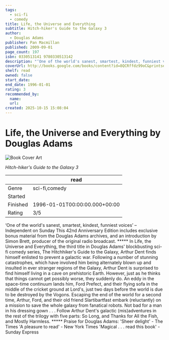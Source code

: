 ```yaml
---
tags:
  - sci-fi
  - comedy
title: Life, the Universe and Everything
subtitle: Hitch-hiker's Guide to the Galaxy 3
author:
  - Douglas Adams
publisher: Pan Macmillan
published: 2009-09-01
page_count: 197
isbn: 0330513141 9780330513142
description: "‘One of the world's sanest, smartest, kindest, funniest voices’ – Independent on Sunday This 42nd Anniversary Edition includes exclusive bonus material from the Douglas Adams archives, and an introduction by Simon Brett, producer of the original radio broadcast. ***** In Life, the Universe and Everything, the third title in Douglas Adams' blockbusting sci-fi comedy series, The Hitchhiker's Guide to the Galaxy, Arthur Dent finds himself enlisted to prevent a galactic war. Following a number of stunning catastrophes, which have involved him being alternately blown up and insulted in ever stranger regions of the Galaxy, Arthur Dent is surprised to find himself living in a cave on prehistoric Earth. However, just as he thinks that things cannot get possibly worse, they suddenly do. An eddy in the space-time continuum lands him, Ford Prefect, and their flying sofa in the middle of the cricket ground at Lord's, just two days before the world is due to be destroyed by the Vogons. Escaping the end of the world for a second time, Arthur, Ford, and their old friend Slartibartfast embark (reluctantly) on a mission to save the whole galaxy from fanatical robots. Not bad for a man in his dressing gown . . . Follow Arthur Dent's galactic (mis)adventures in the rest of the trilogy with five parts: So Long, and Thanks for All the Fish, and Mostly Harmless. ***** Praise for Douglas Adams: 'Sheer delight' - The Times 'A pleasure to read' - New York Times 'Magical . . . read this book' - Sunday Express"
coverUrl: http://books.google.com/books/content?id=8QCRffdz99oC&printsec=frontcover&img=1&zoom=1&source=gbs_api
shelf: read
owned: false
start_date:
end_date: 1996-01-01
rating: 3
recommended_by:
  name:
  url:
created: 2025-10-15 15:08:04
---
```


# Life, the Universe and Everything by Douglas Adams

![Book Cover Art](http://books.google.com/books/content?id=8QCRffdz99oC&printsec=frontcover&img=1&zoom=1&source=gbs_api)

_Hitch-hiker's Guide to the Galaxy 3_

| &nbsp; | read | 
| --- | --- |
| Genre | sci-fi,comedy |
| Started |  |
| Finished | 1996-01-01T00:00:00.000+00:00 |
| Rating | 3/5 |

‘One of the world's sanest, smartest, kindest, funniest voices’ – Independent on Sunday This 42nd Anniversary Edition includes exclusive bonus material from the Douglas Adams archives, and an introduction by Simon Brett, producer of the original radio broadcast. ***** In Life, the Universe and Everything, the third title in Douglas Adams' blockbusting sci-fi comedy series, The Hitchhiker's Guide to the Galaxy, Arthur Dent finds himself enlisted to prevent a galactic war. Following a number of stunning catastrophes, which have involved him being alternately blown up and insulted in ever stranger regions of the Galaxy, Arthur Dent is surprised to find himself living in a cave on prehistoric Earth. However, just as he thinks that things cannot get possibly worse, they suddenly do. An eddy in the space-time continuum lands him, Ford Prefect, and their flying sofa in the middle of the cricket ground at Lord's, just two days before the world is due to be destroyed by the Vogons. Escaping the end of the world for a second time, Arthur, Ford, and their old friend Slartibartfast embark (reluctantly) on a mission to save the whole galaxy from fanatical robots. Not bad for a man in his dressing gown . . . Follow Arthur Dent's galactic (mis)adventures in the rest of the trilogy with five parts: So Long, and Thanks for All the Fish, and Mostly Harmless. ***** Praise for Douglas Adams: 'Sheer delight' - The Times 'A pleasure to read' - New York Times 'Magical . . . read this book' - Sunday Express